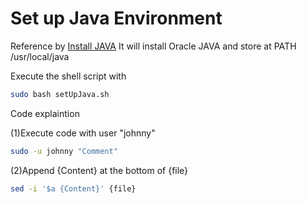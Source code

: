 Set up Java Environment
=========
Reference by [Install JAVA]
It will install Oracle JAVA and store at PATH /usr/local/java

Execute the shell script with
```sh
sudo bash setUpJava.sh
```

Code explaintion

(1)Execute code with user "johnny" 
```sh
sudo -u johnny "Comment"
```
(2)Append {Content} at the bottom of {file}
```sh
sed -i '$a {Content}' {file}
```


[Install JAVA]:http://www.wikihow.com/Install-Oracle-Java-on-Ubuntu-Linux
